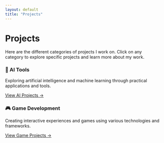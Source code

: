 ```yaml
---
layout: default
title: "Projects"
---
```


# Projects

<div class="content-box">
  <p>Here are the different categories of projects I work on. Click on any category to explore specific projects and learn more about my work.</p>
</div>

<div class="project-group">
  <h3>🤖 AI Tools</h3>
  <p>Exploring artificial intelligence and machine learning through practical applications and tools.</p>
  <a href="ai-tools" class="btn">View AI Projects →</a>
</div>

<div class="project-group">
  <h3>🎮 Game Development</h3>
  <p>Creating interactive experiences and games using various technologies and frameworks.</p>
  <a href="gamedev" class="btn">View Game Projects →</a>
</div>
